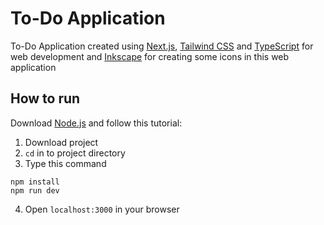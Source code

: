 # To-Do Application

To-Do Application created using [Next.js](https://nextjs.org/), [Tailwind CSS](https://tailwindcss.com/) and [TypeScript](https://www.typescriptlang.org/) for web development and [Inkscape](https://inkscape.org/) for creating some icons in this web application

## How to run

Download [Node.js](https://nodejs.org/en) and follow this tutorial:

1. Download project
2. <code>cd</code> in to project directory
3. Type this command

```
npm install
npm run dev
```

4. Open <code>localhost:3000</code> in your browser
